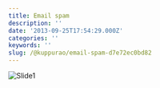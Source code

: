 ```yaml
---
title: Email spam
description: ''
date: '2013-09-25T17:54:29.000Z'
categories: ''
keywords: ''
slug: /@kuppurao/email-spam-d7e72ec0bd82
---
```


![Slide1](https://cdn-images-1.medium.com/max/800/0*ILiVVsU7E3RfgwZX.jpg)